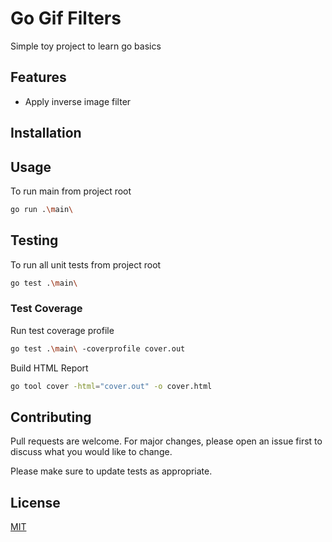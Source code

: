 # Go Gif Filters

Simple toy project to learn go basics

## Features

- Apply inverse image filter

## Installation

## Usage

To run main from project root

```bash
go run .\main\
```

## Testing

To run all unit tests from project root

```bash
go test .\main\
```

### Test Coverage

Run test coverage profile

```bash
go test .\main\ -coverprofile cover.out
```

Build HTML Report

```bash
go tool cover -html="cover.out" -o cover.html
```

## Contributing

Pull requests are welcome. For major changes, please open an issue first to discuss what you would like to change.

Please make sure to update tests as appropriate.

## License

[MIT](https://choosealicense.com/licenses/mit/)

